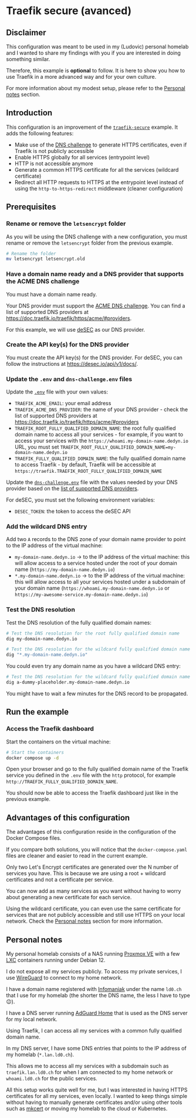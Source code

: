 # Traefik secure (avanced)

## Disclaimer

This configuration was meant to be used in my (Ludovic) personal homelab and I
wanted to share my findings with you if you are interested in doing something
similar.

Therefore, this example is **optional** to follow. It is here to show you how to
use Traefik in a more advanced way and for your own culture.

For more information about my modest setup, please refer to the
[Personal notes](#personal-notes) section.

## Introduction

This configuration is an improvement of the
[`traefik-secure`](../traefik-secure/README.md) example. It adds the following
features:

- Make use of the
  [DNS challenge](https://doc.traefik.io/traefik/https/acme/#dnschallenge) to
  generate HTTPS certificates, even if Traefik is not publicly accessible
- Enable HTTPS globally for all services (entrypoint level)
- HTTP is not accessible anymore
- Generate a common HTTPS certificate for all the services (wildcard
  certificate)
- Redirect all HTTP requests to HTTPS at the entrypoint level instead of using
  the `http-to-https-redirect` middleware (cleaner configuration)

## Prerequisites

### Rename or remove the `letsencrypt` folder

As you will be using the DNS challenge with a new configuration, you must rename
or remove the `letsencrypt` folder from the previous example.

```sh
# Rename the folder
mv letsencrypt letsencrypt.old
```

### Have a domain name ready and a DNS provider that supports the ACME DNS challenge

You must have a domain name ready.

Your DNS provider must support the
[ACME DNS challenge](https://doc.traefik.io/traefik/https/acme/#dnschallenge).
You can find a list of supported DNS providers at
<https://doc.traefik.io/traefik/https/acme/#providers>.

For this example, we will use [deSEC](https://desec.io/) as our DNS provider.

### Create the API key(s) for the DNS provider

You must create the API key(s) for the DNS provider. For deSEC, you can follow
the instructions at <https://desec.io/api/v1/docs/>.

### Update the `.env` and `dns-challenge.env` files

Update the [`.env`](.env) file with your own values:

- `TRAEFIK_ACME_EMAIL`: your email address
- `TRAEFIK_ACME_DNS_PROVIDER`: the name of your DNS provider - check the list of
  supported DNS providers at
  <https://doc.traefik.io/traefik/https/acme/#providers>
- `TRAEFIK_ROOT_FULLY_QUALIFIED_DOMAIN_NAME`: the root fully qualified domain
  name to access all your services - for example, if you want to access your
  services with the `https://whoami.my-domain-name.dedyn.io` URL, you must set
  `TRAEFIK_ROOT_FULLY_QUALIFIED_DOMAIN_NAME=my-domain-name.dedyn.io`
- `TRAEFIK_FULLY_QUALIFIED_DOMAIN_NAME`: the fully qualified domain name to
  access Traefik - by default, Traefik will be accessible at
  `https://traefik.TRAEFIK_ROOT_FULLY_QUALIFIED_DOMAIN_NAME`

Update the [`dns-challenge.env`](./dns-challenge.env) file with the values
needed by your DNS provider based on the
[list of supported DNS providers](https://doc.traefik.io/traefik/https/acme/#providers).

For deSEC, you must set the following environment variables:

- `DESEC_TOKEN`: the token to access the deSEC API

### Add the wildcard DNS entry

Add two `A` records to the DNS zone of your domain name provider to point to the
IP address of the virtual machine:

- `my-domain-name.dedyn.io` -> to the IP address of the virtual machine: this
  will allow access to a service hosted under the root of your domain name
  (`https://my-domain-name.dedyn.io`)
- `*.my-domain-name.dedyn.io` -> to the IP address of the virtual machine: this
  will allow access to all your services hosted under a subdomain of your domain
  name (`https://whoami.my-domain-name.dedyn.io` or
  `https://my-awesome-service.my-domain-name.dedyn.io`)

### Test the DNS resolution

Test the DNS resolution of the fully qualified domain names:

```sh
# Test the DNS resolution for the root fully qualified domain name
dig my-domain-name.dedyn.io

# Test the DNS resolution for the wildcard fully qualified domain name
dig "*.my-domain-name.dedyn.io"
```

You could even try any domain name as you have a wildcard DNS entry:

```sh
# Test the DNS resolution for the wildcard fully qualified domain name
dig a-dummy-placeholder.my-domain-name.dedyn.io
```

You might have to wait a few minutes for the DNS record to be propagated.

## Run the example

### Access the Traefik dashboard

Start the containers on the virtual machine:

```sh
# Start the containers
docker compose up -d
```

Open your browser and go to the fully qualified domain name of the Traefik
service you defined in the `.env` file with the `http` protocol, for example
`http://TRAEFIK_FULLY_QUALIFIED_DOMAIN_NAME`.

You should now be able to access the Traefik dashboard just like in the previous
example.

## Advantages of this configuration

The advantages of this configuration reside in the configuration of the Docker
Compose files.

If you compare both solutions, you will notice that the `docker-compose.yaml`
files are cleaner and easier to read in the current example.

Only two Let's Encrypt certificates are generated over the N number of services
you have. This is because we are using a root + wildcard certificates and not a
certificate per service.

You can now add as many services as you want without having to worry about
generating a new certificate for each service.

Using the wildcard certificate, you can even use the same certificate for
services that are not publicly accessible and still use HTTPS on your local
network. Check the [Personal notes](#personal-notes) section for more
information.

## Personal notes

My personal homelab consists of a NAS running
[Proxmox VE](https://www.proxmox.com/en/proxmox-ve) with a few
[LXC](https://linuxcontainers.org/lxc/) containers running under Debian 12.

I do not expose all my services publicly. To access my private services, I use
[WireGuard](https://www.wireguard.com/) to connect to my home network.

I have a domain name registered with [Infomaniak](https://www.infomaniak.com/)
under the name `ld0.ch` that I use for my homelab (the shorter the DNS name, the
less I have to type 😉).

I have a DNS server running
[AdGuard Home](https://github.com/AdguardTeam/AdguardHome) that is used as the
DNS server for my local network.

Using Traefik, I can access all my services with a common fully qualified domain
name.

In my DNS server, I have some DNS entries that points to the IP address of my
homelab (`*.lan.ld0.ch`).

This allows me to access all my services with a subdomain such as
`traefik.lan.ld0.ch` for when I am connected to my home network or
`whoami.ld0.ch` for the public services.

All this setup works quite well for me, but I was interested in having HTTPS
certificates for all my services, even locally. I wanted to keep things simple
without having to manually generate certificates and/or using other tools such
as [mkcert](https://github.com/FiloSottile/mkcert) or moving my homelab to the
cloud or Kubernetes.
